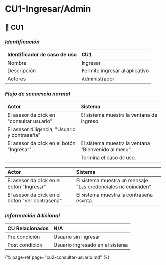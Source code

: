 # CU1-Ingresar/Admin

## 📌 **CU1**

### _**Identificación**_

| Identificador de caso de uso | **CU1** |
| :--- | :--- |
| Nombre | Ingresar |
| Descripción | Permite ingresar al aplicativo |
| Actores | Administrador |

### _**Flujo de secuencia normal**_

| Actor | Sistema |
| :--- | :--- |
| El asesor da click en "consultar usuario". | El sistema muestra la ventana de ingreso |
| El asesor diligencia, "Usuario y contraseña". |  |
| El asesor da click en el botón "Ingresar". | El sistema muestra la ventana "Bienvenido al menu". |
|  | Termina el caso de uso. |

| Actor | Sistema |
| :--- | :--- |
| El asesor da click en el botón "Ingresar" | El sistema muestra un mensaje "Las credenciales no coinciden". |
| El asesor da click en el botón "ver contraseña" | El sistema muestra la contraseña escrita. |

### _**Información Adicional**_

| CU Relacionados | N/A |
| :--- | :--- |
| Pre condición | Usuario sin ingresar |
| Post condición | Usuario ingresado en el sistema |

{% page-ref page="cu2-consultar-usuario.md" %}

